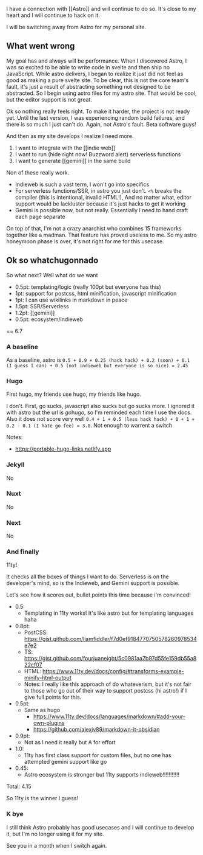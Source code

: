 I have a connection with [[Astro]] and will continue to do so. It's close to my heart and I will continue to hack on it.

I will be switching away from Astro for my personal site.

## What went wrong

My goal has and always will be performance. When I discovered Astro, I was so excited to be able to write code in svelte and then ship no JavaScript. While astro delivers, I began to realize it just did not feel as good as making a pure svelte site. To be clear, this is not the core team's fault, it's just a result of abstracting something not designed to be abstracted. So I begin using astro files for my astro site. That would be cool, but the editor support is not great.

Ok so nothing really feels right. To make it harder, the project is not ready yet. Until the last version, I was experiencing random build failures, and there is so much I just can't do. Again, not Astro's fault. Beta software guys!

And then as my site develops I realize I need more.

1. I want to integrate with the [[indie web]]
2. I want to run (hide right now! Buzzword alert) serverless functions
3. I want to generate [[gemini]] in the same build

Non of these really work.

- Indieweb is such a vast term, I won't go into specifics
- For serverless functions/SSR, in astro you just don't. `<%` breaks the compiler (this is intentional, invalid HTML!), And no matter what, editor support would be lackluster because it's just hacks to get it working
- Gemini is possible now, but not really. Essentially I need to hand craft each page separate

On top of that, I'm not a crazy anarchist who combines 15 frameworks together like a madman. That feature has proved useless to me. So my astro honeymoon phase is over, it's not right for me for this usecase.

## Ok so whatchugonnado

So what next? Well what do we want

- 0.5pt: templating/logic (really 100pt but everyone has this)
- 1pt: support for postcss, html minification, javascript minification
- 1pt: I can use wikilinks in markdown in peace
- 1.5pt: SSR/Serverless
- 1.2pt: [[gemini]]
- 0.5pt: ecosystem/indieweb

== 6.7

### A baseline

As a baseline, astro is `0.5 + 0.9 + 0.25 (hack hack) + 0.2 (soon) + 0.1 (I guess I can) + 0.5 (not indieweb but everyone is so nice) = 2.45`

### Hugo

First hugo, my friends use hugo, my friends like hugo.

I don't. First, go sucks, javascript also sucks but go sucks more. I ignored it with astro but the url is *go*hugo, so I'm reminded each time I use the docs. Also it does not score very well `0.4 + 1 + 0.5 (less hack hack) + 0 + 1 + 0.2 - 0.1 (I hate go fee) = 3.0`. Not enough to warrent a switch

Notes:

- <https://portable-hugo-links.netlify.app>

### Jekyll

No

### Nuxt

No

### Next

No

### And finally

11ty!

It checks all the boxes of things I want to do. Serverless is on the developer's mind, so is the Indieweb, and Gemini support is possible.

Let's see how it scores out, bullet points this time because i'm convinced!

- 0.5:
  - Templating in 11ty works! It's like astro but for templating languages haha
- 0.8pt:
  - PostCSS: <https://gist.github.com/liamfiddler/f7d0ef9184770750578260978534e7e2>
  - TS: <https://gist.github.com/fourjuaneight/5c0981aa7b97d55fe159db55a822cf07>
  - HTML: <https://www.11ty.dev/docs/config/#transforms-example-minify-html-output>
  - Notes: I really like this approach of do whateverism, but it's not fair to those who go out of their way to support postcss (hi astro!) if I give full points for this.
- 0.5pt:
  - Same as hugo
    - <https://www.11ty.dev/docs/languages/markdown/#add-your-own-plugins>
    - <https://github.com/alexjv89/markdown-it-obsidian>
- 0.9pt:
  - Not as I need it really but A for effort
- 1.0:
  - 11ty has first class support for custom files, but no one has attempted gemini support like go
- 0.45:
  - Astro ecosystem is stronger but 11ty supports indieweb!!!!!!!!!!!

Total: 4.15

So 11ty is the winner I guess!

### K bye

I still think Astro probably has good usecases and I will continue to develop it, but I'm no longer using it for my site.

See you in a month when I switch again.
